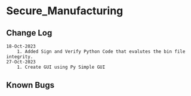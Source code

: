 # Secure_Manufacturing

## Change Log

    18-Oct-2023
        1. Added Sign and Verify Python Code that evalutes the bin file integrity.
    27-Oct-2023
        1. Create GUI using Py Simple GUI

## Known Bugs
